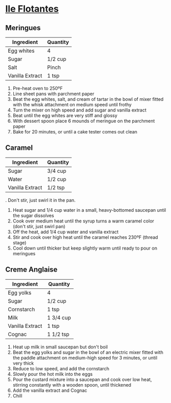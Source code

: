 [Ile Flotantes](http://www.foodnetwork.com/recipes/ina-garten/ile-flottante-recipe.html)
=============

Meringues
---------

Ingredient | Quantity
---|---
Egg whites | 4
Sugar | 1/2 cup
Salt | Pinch
Vanilla Extract | 1 tsp

1. Pre-heat oven to 250ºF
2. Line sheet pans with parchment paper
3. Beat the egg whites, salt, and cream of tartar in the bowl of mixer fitted with the whisk attachment on medium speed until frothy
4. Turn the mixer on high speed and add sugar and vanilla extract
5. Beat until the egg whites are very stiff and glossy
6. With dessert spoon place 6 mounds of meringue on the parchment paper
7. Bake for 20 minutes, or until a cake tester comes out clean

Caramel
-------

Ingredient | Quantity
---|---
Sugar | 3/4 cup
Water | 1/2 cup
Vanilla Extract | 1/2 tsp

. Don't stir, just swirl it in the pan.

1. Heat sugar and 1/4 cup water in a small, heavy-bottomed saucepan until the sugar dissolves 
2. Cook over medium heat until the syrup turns a warm caramel color (don't stir, just swirl pan)
3. Off the heat, add 1/4 cup water and vanilla extract
4. Stir and cook over high heat until the caramel reaches 230ºF (thread stage)
5. Cool down until thicker but keep slightly warm until ready to pour on meringues

Creme Anglaise
--------------

Ingredient | Quantity
---|---
Egg yolks | 4
Sugar | 1/2 cup
Cornstarch | 1 tsp
Milk | 1 3/4 cup
Vanilla Extract | 1 tsp
Cognac | 1 1/2 tsp

1. Heat up milk in small saucepan but don't boil
2. Beat the egg yolks and sugar in the bowl of an electric mixer fitted with the paddle attachment on medium-high speed for 3 minutes, or until very thick
3. Reduce to low speed, and add the cornstarch
4. Slowly pour the hot milk into the eggs
5. Pour the custard mixture into a saucepan and cook over low heat, stirring constantly with a wooden spoon, until thickened
6. Add the vanilla extract and Cognac
7. Chill
